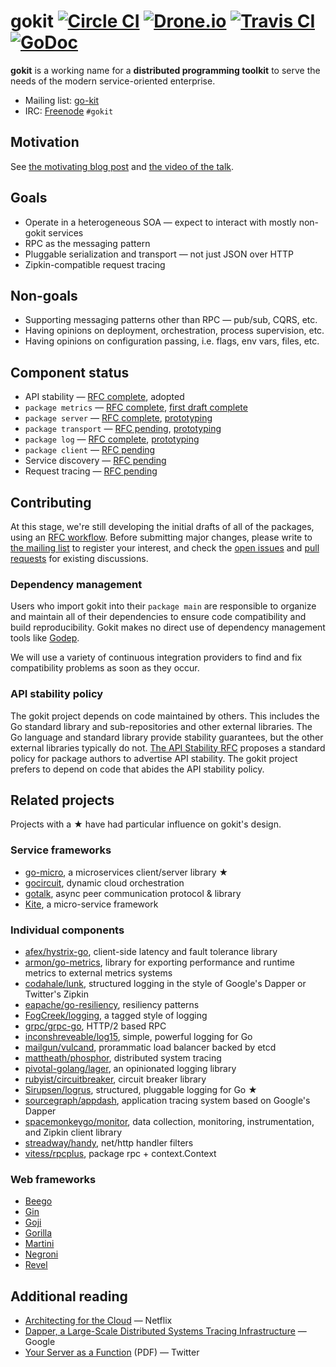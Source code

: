 # gokit [![Circle CI](https://circleci.com/gh/peterbourgon/gokit.svg?style=svg)](https://circleci.com/gh/peterbourgon/gokit) [![Drone.io](https://drone.io/github.com/peterbourgon/gokit/status.png)](https://drone.io/github.com/peterbourgon/gokit/latest) [![Travis CI](https://travis-ci.org/peterbourgon/gokit.svg?branch=master)](https://travis-ci.org/peterbourgon/gokit) [![GoDoc](https://godoc.org/github.com/peterbourgon/gokit?status.svg)](https://godoc.org/github.com/peterbourgon/gokit)

**gokit** is a working name for a **distributed programming toolkit** to serve the needs of the modern service-oriented enterprise.

- Mailing list: [go-kit](https://groups.google.com/forum/#!forum/go-kit)
- IRC: [Freenode](https://freenode.net) `#gokit`

## Motivation

See [the motivating blog post](http://peter.bourgon.org/go-kit) and [the video of the talk](https://www.youtube.com/watch?v=iFR_7AKkJFU).

## Goals

- Operate in a heterogeneous SOA — expect to interact with mostly non-gokit services
- RPC as the messaging pattern
- Pluggable serialization and transport — not just JSON over HTTP
- Zipkin-compatible request tracing

## Non-goals

- Supporting messaging patterns other than RPC — pub/sub, CQRS, etc.
- Having opinions on deployment, orchestration, process supervision, etc.
- Having opinions on configuration passing, i.e. flags, env vars, files, etc.

## Component status

- API stability — [RFC complete](https://github.com/peterbourgon/gokit/blob/master/rfc/rfc007-api-stability.md), adopted
- `package metrics` — [RFC complete](https://github.com/peterbourgon/gokit/blob/master/rfc/rfc003-package-metrics.md), [first draft complete](https://github.com/peterbourgon/gokit/tree/master/metrics)
- `package server` — [RFC complete](https://github.com/peterbourgon/gokit/blob/master/rfc/rfc000-package-server.md), [prototyping](https://github.com/peterbourgon/gokit/pull/14)
- `package transport` — [RFC pending](https://github.com/peterbourgon/gokit/blob/master/rfc/rfc002-package-transport.md), [prototyping](https://github.com/peterbourgon/gokit/pull/14)
- `package log` — [RFC complete](https://github.com/peterbourgon/gokit/blob/master/rfc/rfc004-package-log.md), [prototyping](https://github.com/peterbourgon/gokit/pull/16)
- `package client` — [RFC pending](https://github.com/peterbourgon/gokit/blob/master/rfc/rfc001-package-client.md)
- Service discovery — [RFC pending](https://github.com/peterbourgon/gokit/blob/master/rfc/rfc005-service-discovery.md)
- Request tracing — [RFC pending](https://github.com/peterbourgon/gokit/blob/master/rfc/rfc006-request-tracing.md)

## Contributing

At this stage, we're still developing the initial drafts of all of the packages, using an
[RFC workflow](https://github.com/peterbourgon/gokit/tree/master/rfc).
Before submitting major changes, please write to
 [the mailing list](https://groups.google.com/forum/#!forum/go-kit)
to register your interest, and check the
 [open issues](https://github.com/peterbourgon/gokit/issues) and
 [pull requests](https://github.com/peterbourgon/gokit/pulls)
for existing discussions.

### Dependency management

Users who import gokit into their `package main` are responsible to organize
and maintain all of their dependencies to ensure code compatibility and build
reproducibility. Gokit makes no direct use of dependency management tools like
[Godep](https://github.com/tools/godep).

We will use a variety of continuous integration providers to find and fix
compatibility problems as soon as they occur.

### API stability policy

The gokit project depends on code maintained by others. This includes the Go
standard library and sub-repositories and other external libraries.
The Go language and standard library provide stability guarantees, but the other external libraries typically do not.
[The API Stability RFC](https://github.com/peterbourgon/gokit/tree/master/rfc/rfc007-api-stability.md)
proposes a standard policy for package authors to advertise API stability.
The gokit project prefers to depend on code that abides the API stability policy.

## Related projects

Projects with a ★ have had particular influence on gokit's design.

### Service frameworks

- [go-micro](https://github.com/asim/go-micro), a microservices client/server library ★
- [gocircuit](https://github.com/gocircuit/circuit), dynamic cloud orchestration
- [gotalk](https://github.com/rsms/gotalk), async peer communication protocol &amp; library
- [Kite](https://github.com/koding/kite), a micro-service framework

### Individual components

- [afex/hystrix-go](https://github.com/afex/hystrix-go), client-side latency and fault tolerance library
- [armon/go-metrics](https://github.com/armon/go-metrics), library for exporting performance and runtime metrics to external metrics systems
- [codahale/lunk](https://github.com/codahale/lunk), structured logging in the style of Google's Dapper or Twitter's Zipkin
- [eapache/go-resiliency](https://github.com/eapache/go-resiliency), resiliency patterns
- [FogCreek/logging](https://github.com/FogCreek/logging), a tagged style of logging
- [grpc/grpc-go](https://github.com/grpc/grpc-go), HTTP/2 based RPC
- [inconshreveable/log15](https://github.com/inconshreveable/log15), simple, powerful logging for Go
- [mailgun/vulcand](https://github.com/mailgun/vulcand), prorammatic load balancer backed by etcd
- [mattheath/phosphor](https://github.com/mattheath/phosphor), distributed system tracing
- [pivotal-golang/lager](https://github.com/pivotal-golang/lager), an opinionated logging library
- [rubyist/circuitbreaker](https://github.com/rubyist/circuitbreaker), circuit breaker library
- [Sirupsen/logrus](https://github.com/Sirupsen/logrus), structured, pluggable logging for Go ★
- [sourcegraph/appdash](https://github.com/sourcegraph/appdash), application tracing system based on Google's Dapper
- [spacemonkeygo/monitor](https://github.com/spacemonkeygo/monitor), data collection, monitoring, instrumentation, and Zipkin client library
- [streadway/handy](https://github.com/streadway/handy), net/http handler filters
- [vitess/rpcplus](https://godoc.org/code.google.com/p/vitess/go/rpcplus), package rpc + context.Context

### Web frameworks

- [Beego](http://beego.me/)
- [Gin](https://gin-gonic.github.io/gin/)
- [Goji](https://github.com/zenazn/goji)
- [Gorilla](http://www.gorillatoolkit.org)
- [Martini](https://github.com/go-martini/martini)
- [Negroni](https://github.com/codegangsta/negroni)
- [Revel](https://revel.github.io/)

## Additional reading

- [Architecting for the Cloud](http://fr.slideshare.net/stonse/architecting-for-the-cloud-using-netflixoss-codemash-workshop-29852233) — Netflix
- [Dapper, a Large-Scale Distributed Systems Tracing Infrastructure](http://research.google.com/pubs/pub36356.html) — Google
- [Your Server as a Function](http://monkey.org/~marius/funsrv.pdf) (PDF) — Twitter
